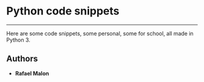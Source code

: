 # Python code snippets
---
Here are some code snippets, some personal, some for school, all made in Python 3.

## Authors
- **Rafael Malon**
